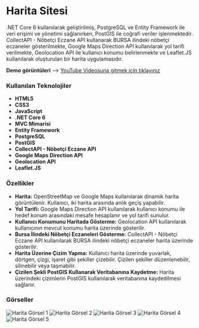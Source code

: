 <h1>Harita Sitesi</h1>
<p>.NET Core 6 kullanılarak geliştirilmiş, PostgreSQL ve Entity Framework ile veri erişimi ve yönetimi sağlanırken, PostGIS ile coğrafi veriler işlenmektedir. CollectAPI - Nöbetçi Eczane API kullanarak BURSA ilindeki nöbetçi eczaneler gösterilmekte, Google Maps Direction API kullanılarak yol tarifi verilmekte, Geolocation API ile kullanıcı konumu belirlenmekte ve Leaflet.JS kullanılarak oluşturulan bir harita uygulamasıdır.</p>
<p><b>Demo görüntüleri</b> --> <a href="https://www.youtube.com/watch?v=e1S9AycsN8s&list=PLPCWhaSK59AjvKOFFznG518uvJSpbI2pg">YouTube Videosuna gitmek için tıklayınız</a></p>

<h3>Kullanılan Teknolojiler</h3>
<ul>
  <li><b>HTML5</b></li>
  <li><b>CSS3</b></li>
  <li><b>JavaScript</b></li>
  <li><b>.NET Core 6</b></li>
  <li><b>MVC Mimarisi</b></li>
  <li><b>Entity Framework</b></li>
  <li><b>PostgreSQL</b></li>
  <li><b>PostGIS</b></li>
  <li><b>CollectAPI - Nöbetçi Eczane API</b></li>
  <li><b>Google Maps Direction API</b></li>
  <li><b>Geolocation API</b></li>
  <li><b>Leaflet.JS</b></li>
</ul>

<h3>Özellikler</h3>
<ul>
  <li><b>Harita:</b> OpenStreetMap ve Google Maps kullanılarak dinamik harita görüntülenir. Kullanıcı, iki harita arasında anlık geçiş yapabilir.</li>
  <li><b>Yol Tarifi:</b> Google Maps Direction API kullanılarak kullanıcı konumu ile hedef konum arasındaki mesafe hesaplanır ve yol tarifi sunulur.</li>
  <li><b>Kullanıcı Konumunu Haritada Gösterme:</b> Geolocation API kullanılarak kullanıcının mevcut konumu harita üzerinde gösterilir.</li>
  <li><b>Bursa İlindeki Nöbetçi Eczaneleri Gösterme:</b> CollectAPI - Nöbetçi Eczane API kullanılarak BURSA ilindeki nöbetçi eczaneler harita üzerinde gösterilir.</li>
  <li><b>Harita Üzerine Çizim Yapma:</b> Kullanıcı harita üzerinde yuvarlak, dörtgen, çizgi, işaret gibi şekiller çizebilir. Çizilen şekiller düzenlenebilir, silinebilir veya taşınabilir.</li>
  <li><b>Çizilen Şekli PostGIS Kullanarak Veritabanına Kaydetme:</b> Harita üzerindeki çizimlerin PostGIS kullanılarak veritabanına kaydedilmesi sağlanır.</li>
</ul>

<h3>Görseller</h3>
<img src="https://github.com/Burakyilmam/HaritaSite/assets/61635780/e6cc2721-fe99-4541-bf66-07fefa263dfc" alt="Harita Görsel 1">
<img src="https://github.com/Burakyilmam/HaritaSite/assets/61635780/6612674c-cf47-4b0a-bacd-82fe3bee271d" alt="Harita Görsel 2">
<img src="https://github.com/Burakyilmam/HaritaSite/assets/61635780/7f437806-6488-4ba2-91fd-8a2b89b18f56" alt="Harita Görsel 3">
<img src="https://github.com/Burakyilmam/HaritaSite/assets/61635780/1f05a939-ad15-48fb-b4a6-700670d764a4" alt="Harita Görsel 4">
<img src="https://github.com/Burakyilmam/HaritaSite/assets/61635780/8de53c19-413b-4f6d-95f9-4052e9053937" alt="Harita Görsel 5">
